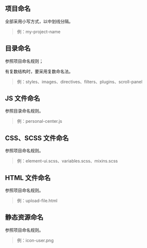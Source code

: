 ## 项目命名
全部采用小写方式，以中划线分隔。

> 例：my-project-name

## 目录命名
参照项目命名规则；

有复数结构时，要采用复数命名法。

> 例：styles、images、directives、filters、plugins、scroll-panel

## JS 文件命名
参照目录命名规则。

> 例：personal-center.js

## CSS、SCSS 文件命名
参照项目命名规则。

> 例：element-ui.scss、variables.scss、mixins.scss

## HTML 文件命名
参照项目命名规则。

> 例：upload-file.html

## 静态资源命名
参照项目命名规则。

> 例：icon-user.png